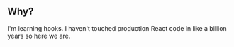 ## Why?
I'm learning hooks. I haven't touched production React code in like a billion years so here we are. 